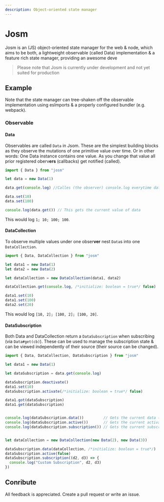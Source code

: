 ```yaml
---
description: Object-oriented state manager
---
```


# Josm

Josm is an \(JS\) object-oriented state manager for the web & node, which aims to be both, a lightweight observable \(called Data\) implementation & a feature rich state manager, providing an awesome deve

> Please note that Josm is currently under development and not yet suited for production

## Example

Note that the state manager can tree-shaken off the observable implementation using esImports & a properly configured bundler \(e.g. webpack\).

### Observable

#### Data

Observables are called `Data` in Jsom. These are the simplest building blocks as they observe the mutations of one primitive value over time. Or in other words: One Data instance contains one value. As you change that value all prior registered oberv**ers** \(callbacks\) get notified \(called\).

```typescript
import { Data } from "josm"

let data = new Data(1)

data.get(console.log) //Calles (the observer) console.log everytime data is set

data.set(10)
data.set(100)

console.log(data.get()) // This gets the current value of data
```

This would log `1; 10; 100; 100`.

#### DataCollection

To observe multiple values under one obser**ver** nest `Data`s into one `DataCollection`.

```typescript
import { Data, DataCollection } from "josm"

let data1 = new Data(1)
let data2 = new Data(2)

let dataCollection = new DataCollection(data1, data2)

dataCollection.get(console.log, /*initialize: boolean = true*/ false)

data1.set(10)
data1.set(100)
data2.set(20)
```

This would log `[10, 2]; [100, 2]; [100, 20]`.

#### DataSubscription

Both Data and DataCollection return a `DataSubscription` when subscribing \(via `Data#get(cb)`\). These can be used to manage the subscription state & can be viewed independently of their source \(their source can be changed\).

```typescript
import { Data, DataCollection, DataSubscription } from "josm"

let data1 = new Data(1)

let dataSubscription = data.get(console.log)

dataSubscription.deactivate()
data1.set(10)
dataSubscription.activate(/*initialize: boolean = true*/ false)

data1.got(dataSubscription)
data1.get(dataSubscription)


console.log(dataSubscription.data())         // Gets the current data (data1)
console.log(dataSubscription.active())       // Gets the current activae status (true)
console.log(dataSubscription.subscription()) // Gets the current subscription (console.log)


let dataCollection = new DataCollection(new Data(2), new Data(3))

dataSubscription.data(dataCollection, /*initialize: boolean = true*/)
dataSubscription.active(false)
dataSubscription.subscription((d2, d3) => {
  console.log("Custom Subscription", d2, d3)
})
```

## Conribute

All feedback is appreciated. Create a pull request or write an issue.

